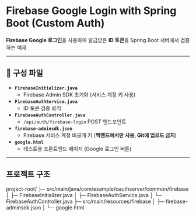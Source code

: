 # Firebase Google Login with Spring Boot (Custom Auth)
**Firebase Google 로그인**을 사용하여 발급받은 **ID 토큰**을 Spring Boot 서버에서 검증하는 예제

---

## 📂 구성 파일
- **`FirebaseInitializer.java`**  
  - Firebase Admin SDK 초기화 (서비스 계정 키 사용)
- **`FirebaseAuthService.java`**  
  - ID 토큰 검증 로직
- **`FirebaseAuthController.java`**  
  - `/api/auth/firebase-login` POST 엔드포인트
- **`firebase-adminsdk.json`**  
  - Firebase 서비스 계정 비공개 키 (**백엔드에서만 사용, Git에 업로드 금지**)
- **`google.html`**  
  - 테스트용 프론트엔드 페이지 (Google 로그인 버튼)

---

## 프로젝트 구조
project-root/
├─ src/main/java/com/example/oauthserver/common/firebase
│ ├─ FirebaseInitializer.java
│ ├─ FirebaseAuthService.java
│ └─ FirebaseAuthController.java
├─ src/main/resources/firebase
│ ├─ firebase-adminsdk.json
│ └─ google.html
